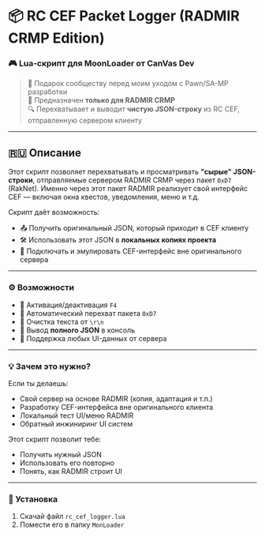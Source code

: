 # 📦 RC CEF Packet Logger (RADMIR CRMP Edition)

### 🎮 Lua-скрипт для MoonLoader от **CanVas Dev**

> 🎁 Подарок сообществу перед моим уходом с Pawn/SA-MP разработки  
> 🎯 Предназначен **только для RADMIR CRMP**  
> 🔍 Перехватывает и выводит **чистую JSON-строку** из RC CEF, отправленную сервером клиенту

---

## 🇷🇺 Описание

Этот скрипт позволяет перехватывать и просматривать **"сырые" JSON-строки**, отправляемые сервером RADMIR CRMP через пакет `0xD7` (RakNet). Именно через этот пакет RADMIR реализует свой интерфейс CEF — включая окна квестов, уведомления, меню и т.д.

Скрипт даёт возможность:
- 📤 Получить оригинальный JSON, который приходит в CEF клиенту
- 🛠 Использовать этот JSON в **локальных копиях проекта**
- 🔁 Подключать и эмулировать CEF-интерфейс вне оригинального сервера

---

### ⚙️ Возможности

- 🔄 Активация/деактивация `F4`
- 🧠 Автоматический перехват пакета `0xD7`
- 🧼 Очистка текста от `\r\n`
- 🧾 Вывод **полного JSON** в консоль
- 🧰 Поддержка любых UI-данных от сервера

---

### 💡 Зачем это нужно?

Если ты делаешь:
- Свой сервер на основе RADMIR (копия, адаптация и т.п.)
- Разработку CEF-интерфейса вне оригинального клиента
- Локальный тест UI/меню RADMIR
- Обратный инжиниринг UI систем

Этот скрипт позволит тебе:
- Получить нужный JSON
- Использовать его повторно
- Понять, как RADMIR строит UI

---

### 📂 Установка

1. Скачай файл `rc_cef_logger.lua`
2. Помести его в папку `MonLoader`

